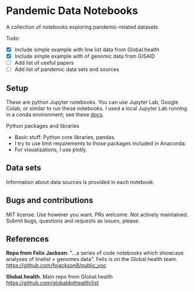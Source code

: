 # Pandemic Data Notebooks
A collection of notebooks exploring pandemic-related datasets


Todo: 
* [x] Include simple example with line list data from Global.health
* [x] Include simple example with of genomic data from GISAID
* [ ] Add list of useful papers
* [ ] Add list of pandemic data sets and sources

## Setup

These are python Jupyter notebooks. You can use Jupyter Lab, Google Colab, or similar to run these notebooks. I used a local Jupyter Lab running in a conda environment; see these [docs](https://jupyterlab.readthedocs.io/en/stable/getting_started/installation.html). 

Python packages and libraries
* Basic stuff: Python core libraries, pandas. 
* I try to use limit requirements to those packages included in Anaconda. 
* For visualizations, I use plotly. 

## Data sets

Information about data sources is provided in each notebook. 

## Bugs and contributions

MIT license. Use however you want. PRs welcome. Not actively maintained. Submit bugs, questions and requests as issues, please. 

## References

**Repo from Felix Jackson**: "...a series of code notebooks which showcase analyses of linelist + genomes data". Felix is on the Global.health team. 
https://github.com/fojackson8/public_voc

**Global.health**. Main repo from Global.health
https://github.com/globaldothealth/list

